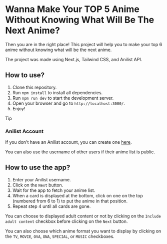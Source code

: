 # Wanna Make Your TOP 5 Anime Without Knowing What Will Be The Next Anime?
Then you are in the right place! This project will help you to make your top 6 anime without knowing what will be the next anime.

The project was made using Next.js, Tailwind CSS, and Anilist API.

## How to use?
1. Clone this repository.
2. Run `npm install` to install all dependencies.
3. Run `npm run dev` to start the development server.
4. Open your browser and go to `http://localhost:3000/`.
5. Enjoy!

>[!TIP]
> ### Anilist Account
> If you don't have an Anilist account, you can create one [here](https://anilist.co/signup).
>
> You can also use the username of other users if their anime list is public.

## How to use the app?
1. Enter your Anilist username.
2. Click on the `Next` button.
3. Wait for the app to fetch your anime list.
4. When a card is displayed at the bottom, click on one on the top (numbered from 6 to 1) to put the anime in that position.
5. Repeat step 4 until all cards are gone.

You can choose to displayed adult content or not by clicking on the `Include adult content` checkbox before clicking on the `Next` button.

You can also choose which anime format you want to display by clicking on the `TV`, `MOVIE`, `OVA`, `ONA`, `SPECIAL`, or `MUSIC` checkboxes.